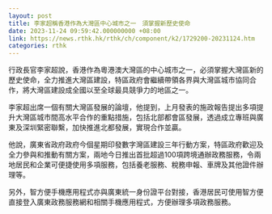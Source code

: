 ```yaml
---
layout: post
title: 李家超稱香港作為大灣區中心城市之一　須掌握新歷史使命
date: 2023-11-24 09:59:42.000000000 +08:00
link: https://news.rthk.hk/rthk/ch/component/k2/1729200-20231124.htm
categories: rthk
---
```


行政長官李家超說，香港作為粵港澳大灣區的中心城市之一，必須掌握大灣區新的歷史使命，全力推進大灣區建設，特區政府會繼續帶領各界與大灣區城市協同合作，將大灣區建設成全國以至全球最具競爭力的地區之一。

李家超出席一個有關大灣區發展的論壇，他提到，上月發表的施政報告提出多項提升大灣區城市間高水平合作的重點措施，包括北部都會區發展，透過成立專班與廣東及深圳緊密聯繫，加快推進北都發展，實現合作並贏。

他說，廣東省政府政府今個星期印發數字灣區建設三年行動方案，特區政府歡迎及全力參與和推動有關方案，兩地今日推出首批超過100項跨境通辦政務服務，令兩地居民和企業可便捷使用多項服務，包括養老服務、稅務申報、車牌及其他證件辦理等。

另外，智方便手機應用程式亦與廣東統一身份證平台對接，香港居民可使用智方便直接登入廣東政務服務網和相關手機應用程式，方便辦理多項政務服務。

